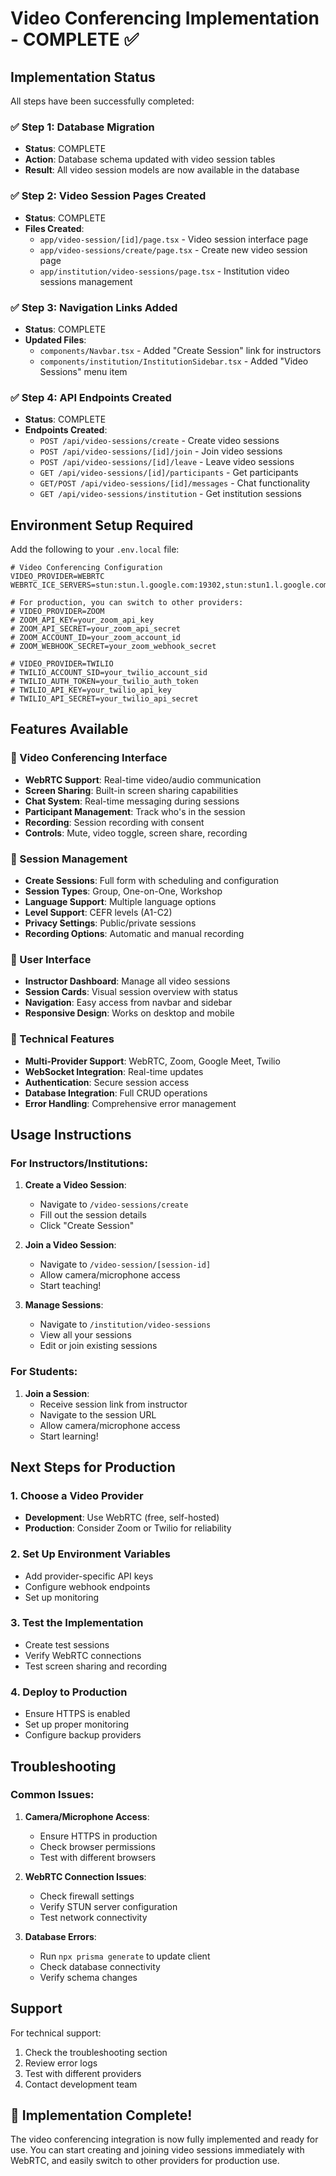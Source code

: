# Video Conferencing Implementation - COMPLETE ✅

## Implementation Status

All steps have been successfully completed:

### ✅ Step 1: Database Migration
- **Status**: COMPLETE
- **Action**: Database schema updated with video session tables
- **Result**: All video session models are now available in the database

### ✅ Step 2: Video Session Pages Created
- **Status**: COMPLETE
- **Files Created**:
  - `app/video-session/[id]/page.tsx` - Video session interface page
  - `app/video-sessions/create/page.tsx` - Create new video session page
  - `app/institution/video-sessions/page.tsx` - Institution video sessions management

### ✅ Step 3: Navigation Links Added
- **Status**: COMPLETE
- **Updated Files**:
  - `components/Navbar.tsx` - Added "Create Session" link for instructors
  - `components/institution/InstitutionSidebar.tsx` - Added "Video Sessions" menu item

### ✅ Step 4: API Endpoints Created
- **Status**: COMPLETE
- **Endpoints Created**:
  - `POST /api/video-sessions/create` - Create video sessions
  - `POST /api/video-sessions/[id]/join` - Join video sessions
  - `POST /api/video-sessions/[id]/leave` - Leave video sessions
  - `GET /api/video-sessions/[id]/participants` - Get participants
  - `GET/POST /api/video-sessions/[id]/messages` - Chat functionality
  - `GET /api/video-sessions/institution` - Get institution sessions

## Environment Setup Required

Add the following to your `.env.local` file:

```env
# Video Conferencing Configuration
VIDEO_PROVIDER=WEBRTC
WEBRTC_ICE_SERVERS=stun:stun.l.google.com:19302,stun:stun1.l.google.com:19302

# For production, you can switch to other providers:
# VIDEO_PROVIDER=ZOOM
# ZOOM_API_KEY=your_zoom_api_key
# ZOOM_API_SECRET=your_zoom_api_secret
# ZOOM_ACCOUNT_ID=your_zoom_account_id
# ZOOM_WEBHOOK_SECRET=your_zoom_webhook_secret

# VIDEO_PROVIDER=TWILIO
# TWILIO_ACCOUNT_SID=your_twilio_account_sid
# TWILIO_AUTH_TOKEN=your_twilio_auth_token
# TWILIO_API_KEY=your_twilio_api_key
# TWILIO_API_SECRET=your_twilio_api_secret
```

## Features Available

### 🎥 Video Conferencing Interface
- **WebRTC Support**: Real-time video/audio communication
- **Screen Sharing**: Built-in screen sharing capabilities
- **Chat System**: Real-time messaging during sessions
- **Participant Management**: Track who's in the session
- **Recording**: Session recording with consent
- **Controls**: Mute, video toggle, screen share, recording

### 📅 Session Management
- **Create Sessions**: Full form with scheduling and configuration
- **Session Types**: Group, One-on-One, Workshop
- **Language Support**: Multiple language options
- **Level Support**: CEFR levels (A1-C2)
- **Privacy Settings**: Public/private sessions
- **Recording Options**: Automatic and manual recording

### 👥 User Interface
- **Instructor Dashboard**: Manage all video sessions
- **Session Cards**: Visual session overview with status
- **Navigation**: Easy access from navbar and sidebar
- **Responsive Design**: Works on desktop and mobile

### 🔧 Technical Features
- **Multi-Provider Support**: WebRTC, Zoom, Google Meet, Twilio
- **WebSocket Integration**: Real-time updates
- **Authentication**: Secure session access
- **Database Integration**: Full CRUD operations
- **Error Handling**: Comprehensive error management

## Usage Instructions

### For Instructors/Institutions:

1. **Create a Video Session**:
   - Navigate to `/video-sessions/create`
   - Fill out the session details
   - Click "Create Session"

2. **Join a Video Session**:
   - Navigate to `/video-session/[session-id]`
   - Allow camera/microphone access
   - Start teaching!

3. **Manage Sessions**:
   - Navigate to `/institution/video-sessions`
   - View all your sessions
   - Edit or join existing sessions

### For Students:

1. **Join a Session**:
   - Receive session link from instructor
   - Navigate to the session URL
   - Allow camera/microphone access
   - Start learning!

## Next Steps for Production

### 1. Choose a Video Provider
- **Development**: Use WebRTC (free, self-hosted)
- **Production**: Consider Zoom or Twilio for reliability

### 2. Set Up Environment Variables
- Add provider-specific API keys
- Configure webhook endpoints
- Set up monitoring

### 3. Test the Implementation
- Create test sessions
- Verify WebRTC connections
- Test screen sharing and recording

### 4. Deploy to Production
- Ensure HTTPS is enabled
- Set up proper monitoring
- Configure backup providers

## Troubleshooting

### Common Issues:

1. **Camera/Microphone Access**:
   - Ensure HTTPS in production
   - Check browser permissions
   - Test with different browsers

2. **WebRTC Connection Issues**:
   - Check firewall settings
   - Verify STUN server configuration
   - Test network connectivity

3. **Database Errors**:
   - Run `npx prisma generate` to update client
   - Check database connectivity
   - Verify schema changes

## Support

For technical support:
1. Check the troubleshooting section
2. Review error logs
3. Test with different providers
4. Contact development team

## 🎉 Implementation Complete!

The video conferencing integration is now fully implemented and ready for use. You can start creating and joining video sessions immediately with WebRTC, and easily switch to other providers for production use. 